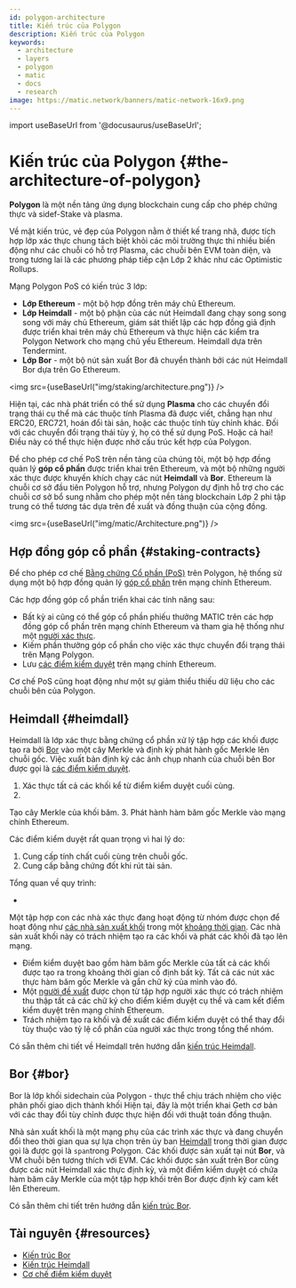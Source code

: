 ```yaml
---
id: polygon-architecture
title: Kiến trúc của Polygon
description: Kiến trúc của Polygon
keywords:
  - architecture
  - layers
  - polygon
  - matic
  - docs
  - research
image: https://matic.network/banners/matic-network-16x9.png
---
```

import useBaseUrl from '@docusaurus/useBaseUrl';

# Kiến trúc của Polygon {#the-architecture-of-polygon}

**Polygon** là một nền tảng ứng dụng blockchain cung cấp cho phép chứng thực và sidef-Stake và plasma.

Về mặt kiến trúc, vẻ đẹp của Polygon nằm ở thiết kế trang nhã, được tích hợp lớp xác thực chung tách biệt khỏi các môi trường thực thi nhiều biến động như các chuỗi có hỗ trợ Plasma, các chuỗi bên EVM toàn diện, và trong tương lai là các phương pháp tiếp cận Lớp 2 khác như các Optimistic Rollups.

Mạng Polygon PoS có kiến trúc 3 lớp:

* **Lớp Ethereum** - một bộ hợp đồng trên máy chủ Ethereum.
* **Lớp Heimdall** - một bộ phận của các nút Heimdall đang chạy song song song với máy chủ Ethereum, giám sát thiết lập các hợp đồng giả định được triển khai trên máy chủ Ethereum và thực hiện các kiểm tra Polygon Network cho mạng chủ yếu Ethereum. Heimdall dựa trên Tendermint.
* **Lớp Bor** - một bộ nút sản xuất Bor đã chuyển thành bởi các nút Heimdall Bor dựa trên Go Ethereum.

<img src={useBaseUrl("img/staking/architecture.png")} />

Hiện tại, các nhà phát triển có thể sử dụng **Plasma** cho các chuyển đổi trạng thái cụ thể mà các thuộc tính Plasma đã được viết, chẳng hạn như ERC20, ERC721, hoán đổi tài sản, hoặc các thuộc tính tùy chỉnh khác. Đối với các chuyển đổi trạng thái tùy ý, họ có thể sử dụng PoS. Hoặc cả hai! Điều này có thể thực hiện được nhờ cấu trúc kết hợp của Polygon.

Để cho phép cơ chế PoS trên nền tảng của chúng tôi, một bộ hợp đồng quản lý **góp cổ phần** được triển khai trên Ethereum, và một bộ những người xác thực được khuyến khích chạy các nút **Heimdall** và **Bor**. Ethereum là
chuỗi cơ sở đầu tiên Polygon hỗ trợ, nhưng Polygon dự định hỗ trợ cho các chuỗi cơ sở bổ sung nhằm cho phép một nền tảng blockchain Lớp 2 phi tập trung có thể tương tác dựa trên đề xuất và đồng thuận của cộng đồng.

<img src={useBaseUrl("img/matic/Architecture.png")} />

## Hợp đồng góp cổ phần {#staking-contracts}

Để cho phép cơ chế [Bằng chứng Cổ phần (PoS)](docs/home/polygon-basics/what-is-proof-of-stake) trên Polygon, hệ thống sử dụng một bộ hợp đồng quản lý [góp cổ phần](/docs/maintain/glossary#staking) trên mạng chính Ethereum.

Các hợp đồng góp cổ phần triển khai các tính năng sau:

* Bất kỳ ai cũng có thể góp cổ phần phiếu thưởng MATIC trên các hợp đồng góp cổ phần trên mạng chính Ethereum và tham gia hệ thống như một [người xác thực](/docs/maintain/glossary#validator).
* Kiếm phần thưởng góp cổ phần cho việc xác thực chuyển đổi trạng thái trên Mạng Polygon.
* Lưu [các điểm kiểm duyệt](/docs/maintain/glossary#checkpoint-transaction) trên mạng chính Ethereum.

Cơ chế PoS cũng hoạt động như một sự giảm thiểu thiếu dữ liệu cho các chuỗi bên của Polygon.

## Heimdall {#heimdall}

Heimdall là lớp xác thực bằng chứng cổ phần xử lý tập hợp các khối được tạo ra bởi [Bor](/docs/maintain/glossary#bor) vào một cây Merkle và định kỳ phát hành gốc Merkle lên chuỗi gốc. Việc xuất bản định kỳ các ảnh chụp nhanh của chuỗi bên Bor được gọi là [các điểm kiểm duyệt](/docs/maintain/glossary#checkpoint-transaction).

1. Xác thực tất cả các khối kể từ điểm kiểm duyệt cuối cùng.
2.
Tạo cây Merkle của khối băm.
3. Phát hành hàm băm gốc Merkle vào mạng chính Ethereum.

Các điểm kiểm duyệt rất quan trọng vì hai lý do:

1. Cung cấp tính chất cuối cùng trên chuỗi gốc.
2. Cung cấp bằng chứng đốt khi rút tài sản.

Tổng quan về quy trình:

*
Một tập hợp con các nhà xác thực đang hoạt động từ nhóm được chọn để hoạt động như [các nhà sản xuất khối](/docs/maintain/glossary#block-producer) trong một [khoảng thời gian](/docs/maintain/glossary#span). Các nhà sản xuất khối này có trách nhiệm tạo ra các khối và phát các khối đã tạo lên mạng.
* Điểm kiểm duyệt bao gồm hàm băm gốc Merkle của tất cả các khối được tạo ra trong khoảng thời gian cố định bất kỳ. Tất cả các nút xác thực hàm băm gốc Merkle và gắn chữ ký của mình vào đó.
* Một [người đề xuất](/docs/maintain/glossary#proposer) được chọn từ tập hợp người xác thực có trách nhiệm thu thập tất cả các chữ ký cho điểm kiểm duyệt cụ thể và cam kết điểm kiểm duyệt trên mạng chính Ethereum.
* Trách nhiệm tạo ra khối và đề xuất các điểm kiểm duyệt có thể thay đổi tùy thuộc vào tỷ lệ cổ phần của người xác thực trong tổng thể nhóm.

Có sẵn thêm chi tiết về Heimdall trên hướng dẫn [kiến trúc Heimdall](/docs/pos/heimdall/overview).

## Bor {#bor}

Bor là lớp khối sidechain của Polygon - thực thể chịu trách nhiệm cho việc phân phối giao dịch thành khối Hiện tại, đây là một triển khai Geth cơ bản với các thay đổi tùy chỉnh được thực hiện đối với thuật toán đồng thuận.

Nhà sản xuất khối là một mạng phụ của các trình xác thực và đang chuyển đổi theo thời gian qua sự lựa chọn trên ủy ban [Heimdall](/docs/maintain/glossary#heimdall) trong thời gian được gọi là được gọi là `span`trong Polygon. Các khối được sản xuất tại nút **Bor**, và VM chuỗi bên tương thích với EVM.
 Các khối được sản xuất trên Bor cũng được các nút Heimdall xác thực định kỳ, và một điểm kiểm duyệt có chứa
 hàm băm cây Merkle của một tập hợp khối trên Bor được định kỳ cam kết lên Ethereum.

Có sẵn thêm chi tiết trên hướng dẫn [kiến trúc Bor](/docs/pos/bor/overview).

## Tài nguyên {#resources}

* [Kiến trúc Bor](https://wiki.polygon.technology/docs/pos/bor)
* [Kiến trúc Heimdall](https://forum.polygon.technology/t/matic-system-overview-heimdall/8323)
* [Cơ chế điểm kiểm duyệt](https://forum.polygon.technology/t/checkpoint-mechanism-on-heimdall/7160)
